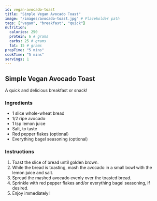 ```yaml
---
id: vegan-avocado-toast
title: "Simple Vegan Avocado Toast"
image: "/images/avocado-toast.jpg" # Placeholder path
tags: ["vegan", "breakfast", "quick"]
nutrition:
  calories: 250
  protein: 6 # grams
  carbs: 25 # grams
  fat: 15 # grams
prepTime: "5 mins"
cookTime: "5 mins"
servings: 1
---
```


## Simple Vegan Avocado Toast

A quick and delicious breakfast or snack!

### Ingredients

*   1 slice whole-wheat bread
*   1/2 ripe avocado
*   1 tsp lemon juice
*   Salt, to taste
*   Red pepper flakes (optional)
*   Everything bagel seasoning (optional)

### Instructions

1.  Toast the slice of bread until golden brown.
2.  While the bread is toasting, mash the avocado in a small bowl with the lemon juice and salt.
3.  Spread the mashed avocado evenly over the toasted bread.
4.  Sprinkle with red pepper flakes and/or everything bagel seasoning, if desired.
5.  Enjoy immediately! 